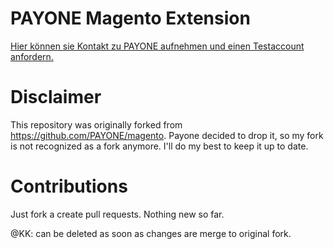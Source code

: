PAYONE Magento Extension
========================

[Hier können sie Kontakt zu PAYONE aufnehmen und einen Testaccount anfordern.](http://www.payone.de/data/kontakt/kontakt.html)


Disclaimer
==========

This repository was originally forked from https://github.com/PAYONE/magento. Payone decided to drop it, so my fork
is not recognized as a fork anymore. I'll do my best to keep it up to date.

Contributions
=============

Just fork a create pull requests. Nothing new so far.

@KK: can be deleted as soon as changes are merge to original fork.
